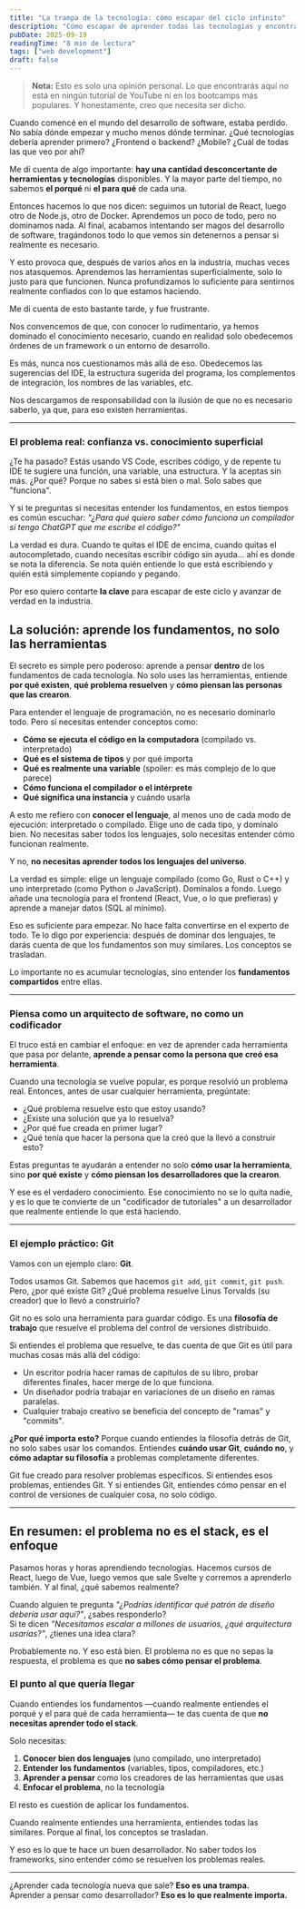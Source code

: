```yaml
---
title: "La trampa de la tecnología: cómo escapar del ciclo infinito"
description: "Cómo escapar de aprender todas las tecnologías y encontrar un enfoque real para el desarrollo de software."
pubDate: 2025-09-19
readingTime: "8 min de lectura"
tags: ["web development"]
draft: false
---
```


> **Nota:** Esto es solo una opinión personal. Lo que encontrarás aquí no está en ningún tutorial de YouTube ni en los bootcamps más populares. Y honestamente, creo que necesita ser dicho.

Cuando comencé en el mundo del desarrollo de software, estaba perdido. No sabía dónde empezar y mucho menos dónde terminar. ¿Qué tecnologías debería aprender primero? ¿Frontend o backend? ¿Mobile? ¿Cuál de todas las que veo por ahí?

Me di cuenta de algo importante: **hay una cantidad desconcertante de herramientas y tecnologías** disponibles. Y la mayor parte del tiempo, no sabemos **el porqué** ni **el para qué** de cada una.

Entonces hacemos lo que nos dicen: seguimos un tutorial de React, luego otro de Node.js, otro de Docker. Aprendemos un poco de todo, pero no dominamos nada. Al final, acabamos intentando ser magos del desarrollo de software, tragándonos todo lo que vemos sin detenernos a pensar si realmente es necesario.

Y esto provoca que, después de varios años en la industria, muchas veces nos atasquemos. Aprendemos las herramientas superficialmente, solo lo justo para que funcionen. Nunca profundizamos lo suficiente para sentirnos realmente confiados con lo que estamos haciendo.

Me di cuenta de esto bastante tarde, y fue frustrante.

Nos convencemos de que, con conocer lo rudimentario, ya hemos dominado el conocimiento necesario, cuando en realidad solo obedecemos órdenes de un framework o un entorno de desarrollo.

Es más, nunca nos cuestionamos más allá de eso. Obedecemos las sugerencias del IDE, la estructura sugerida del programa, los complementos de integración, los nombres de las variables, etc.

Nos descargamos de responsabilidad con la ilusión de que no es necesario saberlo, ya que, para eso existen herramientas.

---

### El problema real: confianza vs. conocimiento superficial

¿Te ha pasado? Estás usando VS Code, escribes código, y de repente tu IDE te sugiere una función, una variable, una estructura. Y la aceptas sin más. ¿Por qué? Porque no sabes si está bien o mal. Solo sabes que "funciona".

Y si te preguntas si necesitas entender los fundamentos, en estos tiempos es común escuchar: *"¿Para qué quiero saber cómo funciona un compilador si tengo ChatGPT que me escribe el código?"*

La verdad es dura. Cuando te quitas el IDE de encima, cuando quitas el autocompletado, cuando necesitas escribir código sin ayuda... ahí es donde se nota la diferencia. Se nota quién entiende lo que está escribiendo y quién está simplemente copiando y pegando.

Por eso quiero contarte **la clave** para escapar de este ciclo y avanzar de verdad en la industria.

## La solución: aprende los fundamentos, no solo las herramientas

El secreto es simple pero poderoso: aprende a pensar **dentro** de los fundamentos de cada tecnología. No solo uses las herramientas, entiende **por qué existen**, **qué problema resuelven** y **cómo piensan las personas que las crearon**.

Para entender el lenguaje de programación, no es necesario dominarlo todo. Pero sí necesitas entender conceptos como:

- **Cómo se ejecuta el código en la computadora** (compilado vs. interpretado)
- **Qué es el sistema de tipos** y por qué importa
- **Qué es realmente una variable** (spoiler: es más complejo de lo que parece)
- **Cómo funciona el compilador o el intérprete**
- **Qué significa una instancia** y cuándo usarla

A esto me refiero con **conocer el lenguaje**, al menos uno de cada modo de ejecución: interpretado o compilado. Elige uno de cada tipo, y domínalo bien. No necesitas saber todos los lenguajes, solo necesitas entender cómo funcionan realmente.

Y no, **no necesitas aprender todos los lenguajes del universo**.

La verdad es simple: elige un lenguaje compilado (como Go, Rust o C++) y uno interpretado (como Python o JavaScript). Domínalos a fondo. Luego añade una tecnología para el frontend (React, Vue, o lo que prefieras) y aprende a manejar datos (SQL al mínimo).

Eso es suficiente para empezar. No hace falta convertirse en el experto de todo. Te lo digo por experiencia: después de dominar dos lenguajes, te darás cuenta de que los fundamentos son muy similares. Los conceptos se trasladan.

Lo importante no es acumular tecnologías, sino entender los **fundamentos compartidos** entre ellas.

---

### Piensa como un arquitecto de software, no como un codificador

El truco está en cambiar el enfoque: en vez de aprender cada herramienta que pasa por delante, **aprende a pensar como la persona que creó esa herramienta**.

Cuando una tecnología se vuelve popular, es porque resolvió un problema real. Entonces, antes de usar cualquier herramienta, pregúntate:

- ¿Qué problema resuelve esto que estoy usando?
- ¿Existe una solución que ya lo resuelva?
- ¿Por qué fue creada en primer lugar?
- ¿Qué tenía que hacer la persona que la creó que la llevó a construir esto?

Estas preguntas te ayudarán a entender no solo **cómo usar la herramienta**, sino **por qué existe** y **cómo piensan los desarrolladores que la crearon**.

Y ese es el verdadero conocimiento. Ese conocimiento no se lo quita nadie, y es lo que te convierte de un "codificador de tutoriales" a un desarrollador que realmente entiende lo que está haciendo.

---

### El ejemplo práctico: Git

Vamos con un ejemplo claro: **Git**.

Todos usamos Git. Sabemos que hacemos `git add`, `git commit`, `git push`. Pero, ¿por qué existe Git? ¿Qué problema resuelve Linus Torvalds (su creador) que lo llevó a construirlo?

Git no es solo una herramienta para guardar código. Es una **filosofía de trabajo** que resuelve el problema del control de versiones distribuido.

Si entiendes el problema que resuelve, te das cuenta de que Git es útil para muchas cosas más allá del código:
- Un escritor podría hacer ramas de capítulos de su libro, probar diferentes finales, hacer merge de lo que funciona.
- Un diseñador podría trabajar en variaciones de un diseño en ramas paralelas.
- Cualquier trabajo creativo se beneficia del concepto de "ramas" y "commits".

**¿Por qué importa esto?** Porque cuando entiendes la filosofía detrás de Git, no solo sabes usar los comandos. Entiendes **cuándo usar Git**, **cuándo no**, y **cómo adaptar su filosofía** a problemas completamente diferentes.

Git fue creado para resolver problemas específicos. Si entiendes esos problemas, entiendes Git. Y si entiendes Git, entiendes cómo pensar en el control de versiones de cualquier cosa, no solo código.

---

## En resumen: el problema no es el stack, es el enfoque

Pasamos horas y horas aprendiendo tecnologías. Hacemos cursos de React, luego de Vue, luego vemos que sale Svelte y corremos a aprenderlo también. Y al final, ¿qué sabemos realmente?

Cuando alguien te pregunta *"¿Podrías identificar qué patrón de diseño debería usar aquí?"*, ¿sabes responderlo?  
Si te dicen *"Necesitamos escalar a millones de usuarios, ¿qué arquitectura usarías?"*, ¿tienes una idea clara?

Probablemente no. Y eso está bien. El problema no es que no sepas la respuesta, el problema es que **no sabes cómo pensar el problema**.

### El punto al que quería llegar

Cuando entiendes los fundamentos —cuando realmente entiendes el porqué y el para qué de cada herramienta— te das cuenta de que **no necesitas aprender todo el stack**.

Solo necesitas:
1. **Conocer bien dos lenguajes** (uno compilado, uno interpretado)
2. **Entender los fundamentos** (variables, tipos, compiladores, etc.)
3. **Aprender a pensar** como los creadores de las herramientas que usas
4. **Enfocar el problema**, no la tecnología

El resto es cuestión de aplicar los fundamentos.

Cuando realmente entiendes una herramienta, entiendes todas las similares. Porque al final, los conceptos se trasladan.

Y eso es lo que te hace un buen desarrollador. No saber todos los frameworks, sino entender cómo se resuelven los problemas reales.

---

¿Aprender cada tecnología nueva que sale? **Eso es una trampa.**  
Aprender a pensar como desarrollador? **Eso es lo que realmente importa.**

